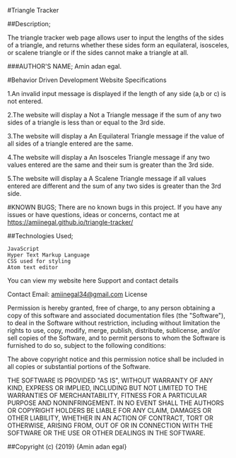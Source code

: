 #Triangle Tracker

##Description;

The triangle tracker web page allows user to input the lengths of the sides of a triangle, and returns whether these sides form an equilateral, isosceles, or scalene triangle or if the sides cannot make a triangle at all.

###AUTHOR'S NAME;
    Amin adan egal.


#Behavior Driven Development
Website Specifications

1.An invalid input message is displayed if the length of any side (a,b or c) is not entered.

2.The website will display a Not a Triangle message if the sum of any two sides of a triangle is less than or equal to the 3rd side.

3.The website will display a An Equilateral Triangle message if the value of all sides of a triangle entered are the same.

4.The website will display a An Isosceles Triangle message if any two values entered are the same and their sum is greater than the 3rd side.

5.The website will display a A Scalene Triangle message if all values entered are different and the sum of any two sides is greater than the 3rd side.

#KNOWN BUGS;
There are no known bugs in this project. If you have any issues or have questions, ideas or concerns, contact me at https://amiinegal.github.io/triangle-tracker/

##Technologies Used;

    JavaScript
    Hyper Text Markup Language
    CSS used for styling
    Atom text editor

You can view my website here
Support and contact details

Contact Email: amiinegal34@gmail.com
License

Permission is hereby granted, free of charge, to any person obtaining a copy of this software and associated documentation files (the "Software"), to deal in the Software without restriction, including without limitation the rights to use, copy, modify, merge, publish, distribute, sublicense, and/or sell copies of the Software, and to permit persons to whom the Software is furnished to do so, subject to the following conditions:

The above copyright notice and this permission notice shall be included in all copies or substantial portions of the Software.

THE SOFTWARE IS PROVIDED "AS IS", WITHOUT WARRANTY OF ANY KIND, EXPRESS OR IMPLIED, INCLUDING BUT NOT LIMITED TO THE WARRANTIES OF MERCHANTABILITY, FITNESS FOR A PARTICULAR PURPOSE AND NONINFRINGEMENT. IN NO EVENT SHALL THE AUTHORS OR COPYRIGHT HOLDERS BE LIABLE FOR ANY CLAIM, DAMAGES OR OTHER LIABILITY, WHETHER IN AN ACTION OF CONTRACT, TORT OR OTHERWISE, ARISING FROM, OUT OF OR IN CONNECTION WITH THE SOFTWARE OR THE USE OR OTHER DEALINGS IN THE SOFTWARE.

##Copyright (c) {2019} {Amin adan egal}
